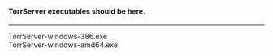#### TorrServer executables should be here.  
***
TorrServer-windows-386.exe  
TorrServer-windows-amd64.exe  